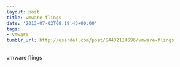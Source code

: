 ```yaml
---
layout: post
title: vmware flings
date: '2013-07-02T08:19:43+00:00'
tags:
- vmware
tumblr_url: http://userdel.com/post/54432114696/vmware-flings
---
```

vmware flings
